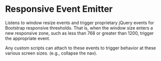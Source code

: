 # Responsive Event Emitter

Listens to window resize events and trigger proprietary jQuery
 events for Bootstrap responsive thresholds. That is, when the
 window size enters a new responsive zone, such as less than
 768 or greater than 1200, trigger the appropriate event.

 Any custom scripts can attach to these events to trigger
 behavior at these various screen sizes. (e.g., collapse the nav).
